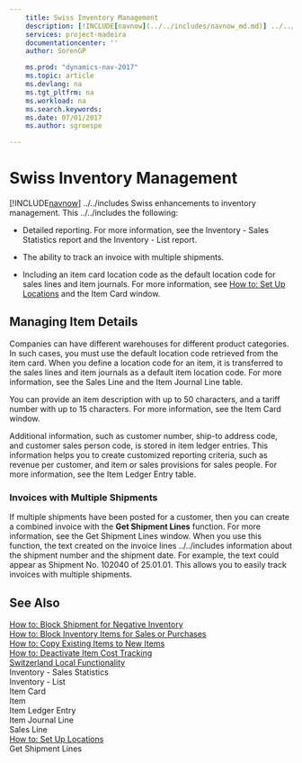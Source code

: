 ```yaml
---
    title: Swiss Inventory Management 
    description: [!INCLUDE[navnow](../../includes/navnow_md.md)] ../../includes Swiss enhancements to inventory management. This ../../includes the following:
    services: project-madeira
    documentationcenter: ''
    author: SorenGP

    ms.prod: "dynamics-nav-2017"
    ms.topic: article
    ms.devlang: na
    ms.tgt_pltfrm: na
    ms.workload: na
    ms.search.keywords:
    ms.date: 07/01/2017
    ms.author: sgroespe

---
```

# Swiss Inventory Management
[!INCLUDE[navnow](../../includes/navnow_md.md)] ../../includes Swiss enhancements to inventory management. This ../../includes the following:  
  
-   Detailed reporting.  For more information, see the Inventory - Sales Statistics report and the Inventory - List report.  
  
-   The ability to track an invoice with multiple shipments.  
  
-   Including an item card location code as the default location code for sales lines and item journals. For more information, see [How to: Set Up Locations](how-to-set-up-locations.md) and the Item Card window.  
  
## Managing Item Details  
 Companies can have different warehouses for different product categories. In such cases, you must use the default location code retrieved from the item card. When you define a location code for an item, it is transferred to the sales lines and item journals as a default item location code. For more information, see the Sales Line and the Item Journal Line table.  
  
 You can provide an item description with up to 50 characters, and a tariff number with up to 15 characters. For more information, see the Item Card window.  
  
 Additional information, such as customer number, ship-to address code, and customer sales person code, is stored in item ledger entries. This information helps you to create customized reporting criteria, such as revenue per customer, and item or sales provisions for sales people. For more information, see the Item Ledger Entry table.  
  
### Invoices with Multiple Shipments  
 If multiple shipments have been posted for a customer, then you can create a combined invoice with the **Get Shipment Lines** function. For more information, see the Get Shipment Lines window. When you use this function, the text created on the invoice lines ../../includes information about the shipment number and the shipment date. For example, the text could appear as Shipment No. 102040 of 25.01.01. This allows you to easily track invoices with multiple shipments.  
  
## See Also  
 [How to: Block Shipment for Negative Inventory](how-to-block-shipment-for-negative-inventory.md)   
 [How to: Block Inventory Items for Sales or Purchases](how-to-block-inventory-items-for-sales-or-purchases.md)   
 [How to: Copy Existing Items to New Items](how-to-copy-existing-items-to-new-items.md)   
 [How to: Deactivate Item Cost Tracking](how-to-deactivate-item-cost-tracking.md)   
 [Switzerland Local Functionality](switzerland-local-functionality.md)   
 Inventory - Sales Statistics   
 Inventory - List   
 Item Card   
 Item   
 Item Ledger Entry   
 Item Journal Line   
 Sales Line   
 [How to: Set Up Locations](how-to-set-up-locations.md)   
 Get Shipment Lines